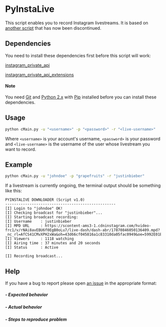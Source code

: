 # PyInstaLive
This script enables you to record Instagram livestreams. It is based on [another script](https://github.com/taengstagram/instagram-livestream-downloader) that has now been discontinued.

## Dependencies
You need to install these dependencies first before this script will work:

[instagram_private_api](https://github.com/ping/instagram_private_api#install)

[instagram_private_api_extensions](https://github.com/ping/instagram_private_api_extensions#install)

#### Note
You need [Git](https://git-scm.com/downloads) and [Python 2.x](https://www.python.org/downloads/release/python-2713/) with [Pip](https://pip.pypa.io/en/stable/installing/) installed before you can install these dependencies.

## Usage
```bash
python cMain.py -u "<username>" -p "<password>" -r "<live-username>"
```
Where ``<username>`` is your account's username, ``<password>`` is your password and ``<live-username>`` is the username of the user whose livestream you want to record.

## Example
```bash
python cMain.py -u "johndoe" -p "grapefruits" -r "justinbieber"
```

If a livestream is currently ongoing, the terminal output should be something like this:

```
PYINSTALIVE DOWNLOADER (Script v1.0)
--------------------------------------------------
[I] Login to "johndoe" OK!
[I] Checking broadcast for "justinbieber"...
[I] Starting broadcast recording:
[I] Username    : justinbieber
[I] MPD URL     : https://scontent-ams3-1.cdninstagram.com/hvideo-frc1/v/rNAi8avEBU6f0EgB0oLu7/live-dash/dash-abr/17870846050136409.mpd?_nc_rl=AfCS41CMvXPH2xWa&oh=43d66cf045816a1c83310da05fac0949&oe=5992E01E
[I] Viewers     : 1118 watching
[I] Airing time : 37 minutes and 20 seconds
[I] Status      : Active

[I] Recording broadcast...
```

## Help
If you have a bug to report please open [an issue](https://github.com/notcammy/PyInstaLive/issues) in the appropriate format:

##### - Expected behavior


##### - Actual behavior


##### - Steps to reproduce problem
